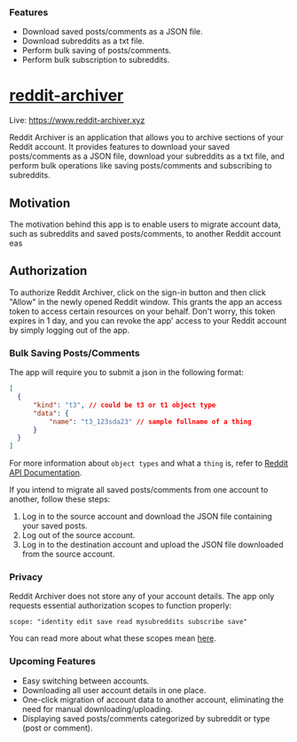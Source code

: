 ### Features

- Download saved posts/comments as a JSON file.
- Download subreddits as a txt file.
- Perform bulk saving of posts/comments.
- Perform bulk subscription to subreddits.

# <a href="https://www.reddit-archiver.xyz/">reddit-archiver</a>

Live: https://www.reddit-archiver.xyz

Reddit Archiver is an application that allows you to archive sections of your Reddit account. It provides features to download your saved posts/comments as a JSON file, download your subreddits as a txt file, and perform bulk operations like saving posts/comments and subscribing to subreddits.

## Motivation
The motivation behind this app is to enable users to migrate account data, such as subreddits and saved posts/comments, to another Reddit account eas

## Authorization

To authorize Reddit Archiver, click on the sign-in button and then click "Allow" in the newly opened Reddit window. This grants the app an access token to access certain resources on your behalf. Don't worry, this token expires in 1 day, and you can revoke the app&apos; access to your Reddit account by simply logging out of the app.

### Bulk Saving Posts/Comments
The app will require you to submit a json in the following format: 
  ```json
[
	{
		"kind": "t3", // could be t3 or t1 object type
		"data": {
			"name": "t3_123sda23" // sample fullname of a thing
		}
	}
]
```

For more information about `object types` and what a `thing` is, refer to <a href="https://www.reddit.com/dev/api/oauth/#fullnames">Reddit API Documentation</a>.

If you intend to migrate all saved posts/comments from one account to another, follow these steps:

1. Log in to the source account and download the JSON file containing your saved posts.
2. Log out of the source account.
3. Log in to the destination account and upload the JSON file downloaded from the source account.

### Privacy

Reddit Archiver does not store any of your account details. The app only requests essential authorization scopes to function properly:
	
	scope: "identity edit save read mysubreddits subscribe save"
	
You can read more about what these scopes mean <a href="https://www.reddit.com/dev/api/oauth/">here</a>.

### Upcoming Features
- Easy switching between accounts.
- Downloading all user account details in one place.
- One-click migration of account data to another account, eliminating the need for manual downloading/uploading.
- Displaying saved posts/comments categorized by subreddit or type (post or comment).
